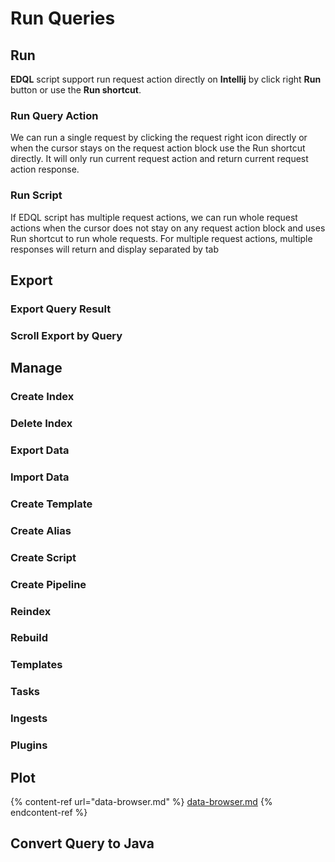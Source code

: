 # Run Queries

## Run

**EDQL** script support run request action directly on **Intellij** by click right **Run** button or use the **Run
shortcut**.

### Run Query Action

We can run a single request by clicking the request right icon directly or when the cursor stays on the request action
block use the Run shortcut directly. It will only run current request action and return current request action response.

### Run Script

If EDQL script has multiple request actions, we can run whole request actions when the cursor does not stay on any
request action block and uses Run shortcut to run whole requests. For multiple request actions, multiple responses will
return and display separated by tab

## Export

### Export Query Result

### Scroll Export by Query

## Manage

### Create Index

### Delete Index

### Export Data

### Import Data

### Create Template

### Create Alias

### Create Script

### Create Pipeline

### Reindex

### Rebuild

### Templates

### Tasks

### Ingests

### Plugins

## Plot

{% content-ref url="data-browser.md" %}
[data-browser.md](data-browser.md)
{% endcontent-ref %}

## Convert Query to Java
